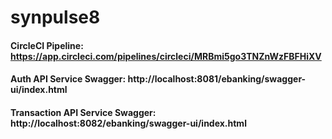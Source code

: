 # synpulse8

#### CircleCI Pipeline: https://app.circleci.com/pipelines/circleci/MRBmi5go3TNZnWzFBFHiXV

#### Auth API Service Swagger: http://localhost:8081/ebanking/swagger-ui/index.html

#### Transaction API Service Swagger: http://localhost:8082/ebanking/swagger-ui/index.html